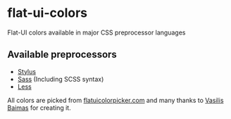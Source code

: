 # flat-ui-colors
Flat-UI colors available in major CSS preprocessor languages

## Available preprocessors
 - [Stylus](http://learnboost.github.io/stylus/)
 - [Sass](http://sass-lang.com) (Including SCSS syntax)
 - [Less](http://lesscss.org)


All colors are picked from [flatuicolorpicker.com](http://www.flatuicolorpicker.com) and many thanks to [Vasilis Baimas](http://www.vbaimas.com) for creating it.
